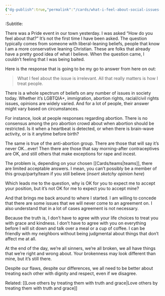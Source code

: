 ```yaml
---
{"dg-publish":true,"permalink":"/cards/what-i-feel-about-social-issues-isn-t-relevant/"}
---
```


:Subtitle:

 
There was a Pride event in our town yesterday. I was asked “How do you feel about that?” It’s not the first time I have been asked. The question typically comes from someone with liberal-leaning beliefs, people that know I am a more conservative leaning Christian. These are folks that already have a pretty good idea of what I believe. When the question came, I couldn’t feeling that I was being baited.

Here is the response that is going to be my go to answer from here on out:

>What I feel about the issue is irrelevant. All that really matters is how I treat people.

There is a whole spectrum of beliefs on any number of issues in society today. Whether it’s LGBTQIA+, immigration, abortion rights, racial/civil rights issues, opinions are widely varied. And for a lot of people, their answer might vary based on circumstances.

For instance, look at people responses regarding abortion. There is no consensus among the pro abortion crowd about when abortion should be restricted. Is it when a heartbeat is detected, or when there is brain-wave activity, or is it anytime before birth?

The same is true of the anti-abortion group. There are those that will say it’s never OK…ever! Then there are those that say morning-after contraceptives are OK, and still others that make exceptions for rape and incest.

The problem is, depending on your chosen [[Cards/teams\|teams]], there are limited acceptable answers. I mean, you can’t possibly be a member of this group/party/team if you still believe (*insert sketchy opinion here*)

Which leads me to the question, why is OK for you to expect me to accept your position, but it’s not OK for me to expect you to accept mine?

And that brings me back around to where I started. I am willing to concede that there are some issues that we will never come to an agreement on. I also understand that in a lot of cases agreement is not necessary.

Because the truth is, I don’t have to agree with your life choices to treat you with grace and kindness. I don’t have to agree with you on everything before I will sit down and talk over a meal or a cup of coffee. I can be friendly with my neighbors without being judgmental about things that don’t affect me at all.

At the end of the day, we’re all sinners, we’re all broken, we all have things that we’re right and wrong about. Your brokenness may look different than mine, but it’s still there.

Despite our flaws, despite our differences, we all need to be better about treating each other with dignity and respect, even if we disagree.


Related: [[Love others by treating them with truth and grace\|Love others by treating them with truth and grace]]